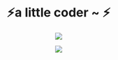 <h1 align="center">⚡a little coder ~ ⚡</h1>

<p align = "center">
  <img src="https://github-readme-stats.vercel.app/api?username=hyperjlord&show_icons=true&theme=tokyonight"/>
</p>
<p align = "center">
  <img src="https://github-readme-stats.vercel.app/api/top-langs/?username=hyperjlord&show_icons=true&theme=tokyonight"/>
</p> 


<!--
**hyperjlord/hyperjlord** is a ✨ _special_ ✨ repository because its `README.md` (this file) appears on your GitHub profile.

Here are some ideas to get you started:

- 🔭 I’m currently working on ...
- 🌱 I’m currently learning ...
- 👯 I’m looking to collaborate on ...
- 🤔 I’m looking for help with ...
- 💬 Ask me about ...
- 📫 How to reach me: ...
- 😄 Pronouns: ...
- ⚡ Fun fact: ...

-->
